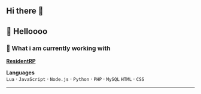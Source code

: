 ## Hi there 👋

## 👋 Helloooo
### 🚀 What i am currently working with
**[ResidentRP](https://discord.gg/resident)**

**Languages**  
`Lua` · `JavaScript` · `Node.js` · `Python` · `PHP` · `MySQL` `HTML` · `CSS`

---

